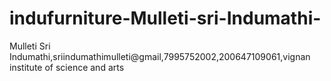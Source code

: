 # indufurniture-Mulleti-sri-Indumathi-
Mulleti Sri Indumathi,sriindumathimulleti@gmail,7995752002,200647109061,vignan institute of science and arts
